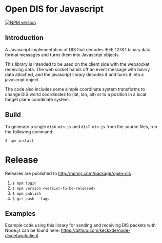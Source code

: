 # Open DIS for Javascript

<span class="badge-npmversion"><a href="https://npmjs.org/package/open-dis" title="View this project on NPM"><img src="https://img.shields.io/npm/v/open-dis.svg" alt="NPM version" /></a></span>

## Introduction

A Javascript implementation of DIS that decodes IEEE 1278.1
binary data format messages and turns them into Javascript
objects.

This library is intended to be used on the client side with
the websocket receiving data. The web socket hands off an
event message with binary data attached, and the javascript
library decodes it and turns it into a javascript object.

The code also includes some simple coordinate system transforms
to change DIS world coordinates to (lat, lon, alt) or to a
position in a local tanget plane coordinate system.

## Build

To generate a single `dis6.min.js` and `dis7.min.js` from the source files, run the following command:

`$ npm install`

# Release

Releases are published to http://npmjs.com/package/open-dis

1. `$ npm login`
1. `$ npm version <version-to-be-released>`
1. `$ npm publish`
1. `$ git push --tags`

## Examples

Example code using this library for sending and receiving DIS packets with Node.js can be found here: https://github.com/keckxde/node-disnetworkclient 
